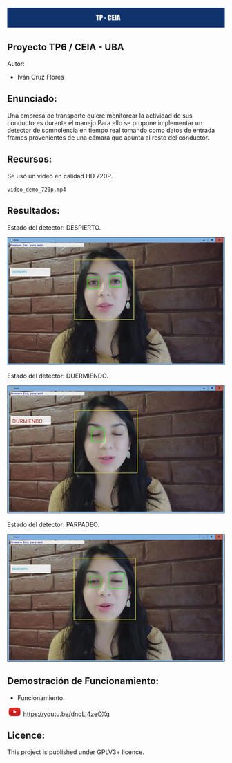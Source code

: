 ![header](imagenes/header.png)

## Proyecto TP6 / CEIA - UBA

Autor:
* Iván Cruz Flores


## Enunciado:
Una empresa de transporte quiere monitorear la actividad de sus conductores durante el manejo Para ello se propone implementar un detector de somnolencia en tiempo real tomando como datos de entrada frames provenientes de una cámara que apunta al rosto
del conductor.

## Recursos:
Se usó un video en calidad HD 720P.
```
video_demo_720p.mp4

```

## Resultados:
Estado del detector: DESPIERTO.

![operaciones](imagenes/despierto.jpg)

Estado del detector: DUERMIENDO.

![operaciones](imagenes/durmiendo.jpg)

Estado del detector: PARPADEO.

![operaciones](imagenes/parpadeo.jpg)

## Demostración de Funcionamiento:
* Funcionamiento.

![play1](imagenes/play.png) https://youtu.be/dnoLI4zeOXg



## Licence:

This project is published under GPLV3+ licence.



